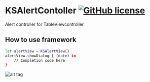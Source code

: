 # KSAlertContoller [![GitHub license](https://img.shields.io/badge/license-MIT-lightgrey.svg)](https://raw.githubusercontent.com/Carthage/Carthage/master/LICENSE.md)
Alert controller for TableViewcontroller

## How to use framework
```sh
let alertView = KSAlertView()
alertView.showDialog { (date) in
    // Completion code here
}
```
![alt tag](https://github.com/shrsthakusal/KSALertController/blob/master/KSAlertController.gif)
